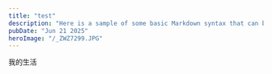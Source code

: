 ```yaml
---
title: "test"
description: "Here is a sample of some basic Markdown syntax that can be used when writing Markdown content in Astro."
pubDate: "Jun 21 2025"
heroImage: "/_ZWZ7299.JPG"
---
```


我的生活